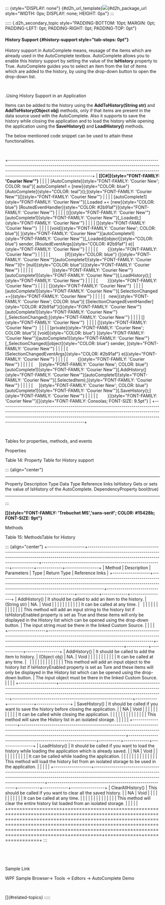 ::: {style="DISPLAY: none"}
[](ms-xhelp:///?Id=d2h_url_template){#d2h_url_template}![](!package_url!){#d2h_package_url style="WIDTH: 0px; DISPLAY: none; HEIGHT: 0px"}
:::

::::: {.d2h_secondary_topic style="PADDING-BOTTOM: 10pt; MARGIN: 0pt; PADDING-LEFT: 0pt; PADDING-RIGHT: 0pt; PADDING-TOP: 0pt"}
#### History Support {#history-support style="tab-stops: 0pt"}

History support in AutoComplete means, reusage of the items which are already used in the AutoComplete textbox. AutoComplete allows you to enable this history support by setting the value of the **IsHistory** property to True. AutoComplete guides you to select an item from the list of items which are added to the history, by using the drop-down button to open the drop-down list.

 

.Using History Support in an Application

Items can be added to the history using the **AddToHistory(String str)** and **AddToHistory(Object obj)** methods, only if that items are present in the data source used with the AutoComplete. Also it supports to save the history while closing the application and to load the history while opening the application using the **SaveHistory()** and **LoadHistory()** methods.

The below mentioned code snippet can be used to attain these functionalities.

 

+------------------------------------------------------------------------------------------------------------------------------------------------------------------------------------------------------------------------------------------------------------------------------------+
| **[\[C#\]]{style="FONT-FAMILY: 'Courier New'"}**                                                                                                                                                                                                                                   |
|                                                                                                                                                                                                                                                                                    |
| [AutoComplete]{style="FONT-FAMILY: 'Courier New'; COLOR: teal"}[ autoComplete1 = [new]{style="COLOR: blue"} [AutoComplete]{style="COLOR: teal"}();]{style="FONT-FAMILY: 'Courier New'"}[]{style="FONT-FAMILY: 'Courier New'"}                                                      |
|                                                                                                                                                                                                                                                                                    |
| [autoComplete1]{style="FONT-FAMILY: 'Courier New'"}[.Loaded += [new]{style="COLOR: blue"} [RoutedEventHandler]{style="COLOR: #2b91af"}]{style="FONT-FAMILY: 'Courier New'"}                                                                                                        |
|                                                                                                                                                                                                                                                                                    |
| [(]{style="FONT-FAMILY: 'Courier New'"}[autoComplete1]{style="FONT-FAMILY: 'Courier New'"}[\_Loaded);]{style="FONT-FAMILY: 'Courier New'"}                                                                                                                                         |
|                                                                                                                                                                                                                                                                                    |
| []{style="FONT-FAMILY: 'Courier New'"}                                                                                                                                                                                                                                             |
|                                                                                                                                                                                                                                                                                    |
| [void]{style="FONT-FAMILY: 'Courier New'; COLOR: blue"}[ ]{style="FONT-FAMILY: 'Courier New'"}[autoComplete1]{style="FONT-FAMILY: 'Courier New'"}[\_Loaded([object]{style="COLOR: blue"} sender, [RoutedEventArgs]{style="COLOR: #2b91af"} e)]{style="FONT-FAMILY: 'Courier New'"} |
|                                                                                                                                                                                                                                                                                    |
| [        {]{style="FONT-FAMILY: 'Courier New'"}                                                                                                                                                                                                                                    |
|                                                                                                                                                                                                                                                                                    |
| [            [if]{style="COLOR: blue"} (]{style="FONT-FAMILY: 'Courier New'"}[autoComplete1]{style="FONT-FAMILY: 'Courier New'"}[!= [null]{style="COLOR: blue"})]{style="FONT-FAMILY: 'Courier New'"}                                                                              |
|                                                                                                                                                                                                                                                                                    |
| [                ]{style="FONT-FAMILY: 'Courier New'"}[autoComplete1]{style="FONT-FAMILY: 'Courier New'"}[.LoadHistory();]{style="FONT-FAMILY: 'Courier New'"}                                                                                                                     |
|                                                                                                                                                                                                                                                                                    |
| [        }]{style="FONT-FAMILY: 'Courier New'"}                                                                                                                                                                                                                                    |
|                                                                                                                                                                                                                                                                                    |
| []{style="FONT-FAMILY: 'Courier New'"}                                                                                                                                                                                                                                             |
|                                                                                                                                                                                                                                                                                    |
| [autoComplete1]{style="FONT-FAMILY: 'Courier New'"}[.SelectionChanged +=]{style="FONT-FAMILY: 'Courier New'"}                                                                                                                                                                      |
|                                                                                                                                                                                                                                                                                    |
| [   new]{style="FONT-FAMILY: 'Courier New'; COLOR: blue"}[ [SelectionChangedEventHandler]{style="COLOR: #2b91af"}(]{style="FONT-FAMILY: 'Courier New'"}[autoComplete1]{style="FONT-FAMILY: 'Courier New'"}[\_SelectionChanged);]{style="FONT-FAMILY: 'Courier New'"}               |
|                                                                                                                                                                                                                                                                                    |
| []{style="FONT-FAMILY: 'Courier New'"}                                                                                                                                                                                                                                             |
|                                                                                                                                                                                                                                                                                    |
| []{style="FONT-FAMILY: 'Courier New'"}                                                                                                                                                                                                                                             |
|                                                                                                                                                                                                                                                                                    |
| [private]{style="FONT-FAMILY: 'Courier New'; COLOR: blue"}[ [void]{style="COLOR: blue"} ]{style="FONT-FAMILY: 'Courier New'"}[autoComplete1]{style="FONT-FAMILY: 'Courier New'"}[\_SelectionChanged([object]{style="COLOR: blue"} sender, ]{style="FONT-FAMILY: 'Courier New'"}    |
|                                                                                                                                                                                                                                                                                    |
| [                                             [SelectionChangedEventArgs]{style="COLOR: #2b91af"} e)]{style="FONT-FAMILY: 'Courier New'"}                                                                                                                                          |
|                                                                                                                                                                                                                                                                                    |
| [        {]{style="FONT-FAMILY: 'Courier New'"}                                                                                                                                                                                                                                    |
|                                                                                                                                                                                                                                                                                    |
| [     ]{style="FONT-FAMILY: 'Courier New'; COLOR: blue"}[autoComplete1]{style="FONT-FAMILY: 'Courier New'"}[.AddHistory(]{style="FONT-FAMILY: 'Courier New'"}[autoComplete1]{style="FONT-FAMILY: 'Courier New'"}[.SelectedItem);]{style="FONT-FAMILY: 'Courier New'"}              |
|                                                                                                                                                                                                                                                                                    |
| [     ]{style="FONT-FAMILY: 'Courier New'; COLOR: blue"}[autoComplete1]{style="FONT-FAMILY: 'Courier New'"}[.SaveHistory();]{style="FONT-FAMILY: 'Courier New'"}                                                                                                                   |
|                                                                                                                                                                                                                                                                                    |
| [        }]{style="FONT-FAMILY: 'Courier New'"}[]{style="FONT-FAMILY: Consolas; FONT-SIZE: 9.5pt"}                                                                                                                                                                                 |
+------------------------------------------------------------------------------------------------------------------------------------------------------------------------------------------------------------------------------------------------------------------------------------+

 

Tables for properties, methods, and events

Properties

Table 14: Property Table for History support

::: {align="center"}
  ----------- ---------------------------------------------------------- -------------------- ------------ -----------------
  Property    Description                                                Type                 Data Type    Reference links
  IsHistory   Gets or sets the value of IsHistory of the AutoComplete.   DependencyProperty   bool(true)   
  ----------- ---------------------------------------------------------- -------------------- ------------ -----------------
:::

**[]{style="FONT-FAMILY: 'Trebuchet MS','sans-serif'; COLOR: #15428b; FONT-SIZE: 9pt"}** 

Methods

Table 15: MethodsTable for History

::: {align="center"}
+-------------------+-----------------------------------------------------------------------------------------------------------------------------------------------------------------------------------------------------------------+-------------------------------------------------------------+-----------+-------------+-----------------+
| Method            | Description                                                                                                                                                                                                     | Parameters                                                  | Type      | Return Type | Reference links |
+-------------------+-----------------------------------------------------------------------------------------------------------------------------------------------------------------------------------------------------------------+-------------------------------------------------------------+-----------+-------------+-----------------+
| AddHistory()      | It should be called to add an item to the history.                                                                                                                                                              | (String str)                                                | NA.       | Void        |                 |
|                   |                                                                                                                                                                                                                 |                                                             |           |             |                 |
|                   | It can be called at any time.                                                                                                                                                                                   |                                                             |           |             |                 |
|                   |                                                                                                                                                                                                                 |                                                             |           |             |                 |
|                   | This method will add an input string to the history list if IsHistoryEnabled property is set as True and these items will only be displayed in the History list which can be opened using the drop-down button. | The input string must be there in the linked Custom Source. |           |             |                 |
+-------------------+-----------------------------------------------------------------------------------------------------------------------------------------------------------------------------------------------------------------+-------------------------------------------------------------+-----------+-------------+-----------------+
| AddHistory()      | It should be called to add the item to history.                                                                                                                                                                 | (Object obj)                                                | NA.       | Void        |                 |
|                   |                                                                                                                                                                                                                 |                                                             |           |             |                 |
|                   | It can be called at any time.                                                                                                                                                                                   |                                                             |           |             |                 |
|                   |                                                                                                                                                                                                                 |                                                             |           |             |                 |
|                   | This method will add an input object to the history list if IsHistoryEnabled property is set as Ture and these items will only be displayed in the History list which can be opened using the drop-down button. | The input object must be there in the linked Custom Source. |           |             |                 |
+-------------------+-----------------------------------------------------------------------------------------------------------------------------------------------------------------------------------------------------------------+-------------------------------------------------------------+-----------+-------------+-----------------+
| SaveHistory()     | It should be called if you want to save the history before closing the application.                                                                                                                             |                                                             | NA        | Void        |                 |
|                   |                                                                                                                                                                                                                 |                                                             |           |             |                 |
|                   | It can be called while closing the application.                                                                                                                                                                 |                                                             |           |             |                 |
|                   |                                                                                                                                                                                                                 |                                                             |           |             |                 |
|                   | This method will save the History list in an isolated storage.                                                                                                                                                  |                                                             |           |             |                 |
+-------------------+-----------------------------------------------------------------------------------------------------------------------------------------------------------------------------------------------------------------+-------------------------------------------------------------+-----------+-------------+-----------------+
| LoadHistory()     | It should be called if you want to load the history while loading the application which is already saved.                                                                                                       |                                                             | NA        | Void        |                 |
|                   |                                                                                                                                                                                                                 |                                                             |           |             |                 |
|                   | It can be called while loading the application.                                                                                                                                                                 |                                                             |           |             |                 |
|                   |                                                                                                                                                                                                                 |                                                             |           |             |                 |
|                   | This method will load the history list from an isolated storage to be used in the application.                                                                                                                  |                                                             |           |             |                 |
+-------------------+-----------------------------------------------------------------------------------------------------------------------------------------------------------------------------------------------------------------+-------------------------------------------------------------+-----------+-------------+-----------------+
| ClearAllHistory() | This should be called if you want to clear all the saved history.                                                                                                                                               |                                                             | NA        | Void        |                 |
|                   |                                                                                                                                                                                                                 |                                                             |           |             |                 |
|                   | It can be called at any time.                                                                                                                                                                                   |                                                             |           |             |                 |
|                   |                                                                                                                                                                                                                 |                                                             |           |             |                 |
|                   | This method will clear the entire history list loaded from an isolated storage.                                                                                                                                 |                                                             |           |             |                 |
+===================+=================================================================================================================================================================================================================+=============================================================+===========+=============+=================+
:::

 

 

Sample Link

WPF Sample Browser-\> Tools -\> Editors -\> AutoComplete Demo

 

[]{#related-topics}
:::::
